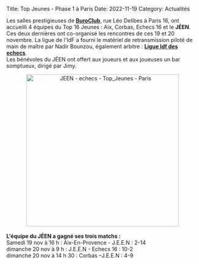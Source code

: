Title: Top Jeunes - Phase 1 à Paris
Date: 2022-11-19
Category: Actualités

Les salles prestigieuses de <strong><a href="https://www.buro.com/centre-affaires/paris-trocadero-31/" target="_blank">BuroClub</a></strong>, rue Léo Delibes à Paris 16, ont accueilli 4 équipes du Top 16 Jeunes : Aix, Corbas, Echecs 16 et le <strong>JÉEN</strong>.
Ces deux dernières ont co-organisé les rencontres de ces 19 et 20 novembre. La ligue de l'IdF a fourni le matériel de retransmission piloté de main de maître par Nadir Bounzou, également arbitre :
<strong><a href="https://www.idf-echecs.com/pages/4-ligue-idf1/1-actus/2237-le-top-jeunes-en-idf.html" target="_blank">Ligue Idf des echecs</a></strong>.</br>
Les bénévoles du JÉEN ont offert aux joueurs et aux joueuses un bar somptueux, dirigé par Jimy.
<div align="center" >
    <img src="{static}/images/JEEN_echecs_Top_Jeunes_Paris_2022-11-19.jpeg" width="400" alt="JEEN - echecs - Top_Jeunes - Paris"/>
</div>
</br>
<strong>L'équipe du JÉEN  a gagné ses trois matchs :</strong> </br>
Samedi 19 nov à 16 h : Aix-En-Provence - J.E.E.N : 2-14</br>
dimanche 20 nov à 9 h : J.E.E.N - Echecs 16 : 10-2</br>
dimanche 20 nov à 14 h 30 : Corbas –J.E.E.N : 4-9</br>

